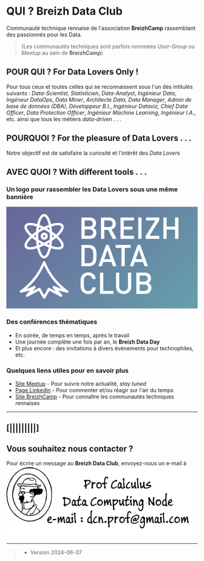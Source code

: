 
# QUI ?  Breizh Data Club

Communauté technique rennaise de l'association **BreizhCamp** rassemblant des passionnés pour les Data.
> (Les communautés techniques sont parfois nommées _User-Group_ ou _Meetup_ au sein de **BreizhCamp**)

## POUR QUI ?  For Data Lovers Only ! 

Pour tous ceux et toutes celles qui se reconnaissent sous l'un des intitulés suivants :
_Data-Scientist_, _Statisticien_, _Data-Analyst_, _Ingénieur Data_, _Ingéneur DataOps_, _Data Miner_, _Architecte Data_, _Data Manager_, _Admin de base de données (DBA)_, _Développeur B.I._, _Ingénieur Dataviz_, _Chief Data Officer_, _Data Protection Officer_, _Ingénieur Machine Learning_, _Ingénieur I.A._,  etc. ainsi que tous les métiers _data-driven_ . . .

## POURQUOI ?  For the pleasure of Data Lovers . . . 

Notre objectif est de satisfaire la curiosité et l'intérêt des _Data Lovers_

## AVEC QUOI ?  With different tools . . . 

### Un logo  pour rassembler les Data Lovers sous une même bannière 

![le logo du Breizh Data Club](./illustrim/99_orga_logo-BDC.png)

### Des conférences thématiques 
* En soirée, de temps en temps, après le travail 
* Une journée complète une fois par an, le **Breizh Data Day**
* Et plus encore : des invitations à divers événements pour technophiles, etc.   


### Quelques liens utiles pour en savoir plus 
* [Site Meetup](https://www.meetup.com/fr-FR/breizh-data-club/) - Pour suivre notre actualité, _stay tuned_
* [Page Linkedin](https://www.linkedin.com/company/breizhdataclub/) - Pour commenter et/ou réagir sur l'air du temps 
* [Site BreizhCamp](https://www.breizhcamp.org/asso/) - Pour connaître les communautés techniques rennaises

>
> 

---

## [|||||||||] 
>
## Vous souhaitez nous contacter ? 
Pour écrire un message au **Breizh Data Club**, envoyez-nous un e-mail à
![Prof Calculs](./illustrim/Logos/email-edit-BDC.png)



---
>
>

>  *  Version 2024-06-07

